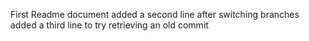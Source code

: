 First Readme document 
added a second line after switching branches
added a third line to try retrieving an old commit

